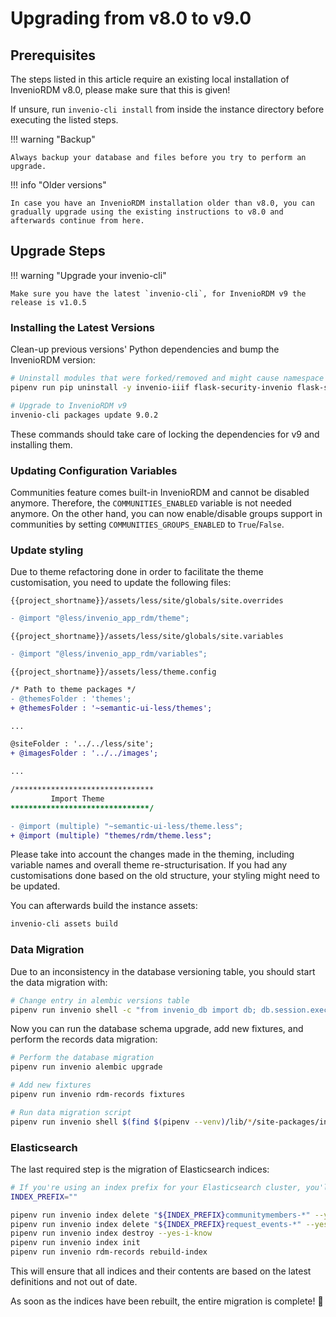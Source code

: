 # Upgrading from v8.0 to v9.0

## Prerequisites

The steps listed in this article require an existing local installation of InvenioRDM v8.0, please make sure that this is given!

If unsure, run `invenio-cli install` from inside the instance directory before executing the listed steps.

!!! warning "Backup"

    Always backup your database and files before you try to perform an upgrade.

!!! info "Older versions"

    In case you have an InvenioRDM installation older than v8.0, you can gradually upgrade using the existing instructions to v8.0 and afterwards continue from here.

## Upgrade Steps

!!! warning "Upgrade your invenio-cli"

    Make sure you have the latest `invenio-cli`, for InvenioRDM v9 the release is v1.0.5

### Installing the Latest Versions

Clean-up previous versions' Python dependencies and bump the InvenioRDM version:

```bash
# Uninstall modules that were forked/removed and might cause namespace issues
pipenv run pip uninstall -y invenio-iiif flask-security-invenio flask-security flask-kvsession flask-kvsession-invenio

# Upgrade to InvenioRDM v9
invenio-cli packages update 9.0.2
```

These commands should take care of locking the dependencies for v9 and installing them.

### Updating Configuration Variables

Communities feature comes built-in InvenioRDM and cannot be disabled anymore. Therefore, the
`COMMUNITIES_ENABLED` variable is not needed anymore. On the other hand, you can now enable/disable
groups support in communities by setting `COMMUNITIES_GROUPS_ENABLED` to `True`/`False`.

### Update styling

Due to theme refactoring done in order to facilitate the theme customisation, you need to update the following files:

`{{project_shortname}}/assets/less/site/globals/site.overrides`

``` diff
- @import "@less/invenio_app_rdm/theme";
```

`{{project_shortname}}/assets/less/site/globals/site.variables`

```diff
- @import "@less/invenio_app_rdm/variables";
```

`{{project_shortname}}/assets/less/theme.config`

```diff
/* Path to theme packages */
- @themesFolder : 'themes';
+ @themesFolder : '~semantic-ui-less/themes';

...

@siteFolder : '../../less/site';
+ @imagesFolder : '../../images';

...

/*******************************
         Import Theme
*******************************/

- @import (multiple) "~semantic-ui-less/theme.less";
+ @import (multiple) "themes/rdm/theme.less";
```

Please take into account the changes made in the theming, including variable names and overall theme re-structurisation. If you had any customisations done based on the old structure, your styling might need to be updated.

You can afterwards build the instance assets:

```bash
invenio-cli assets build
```

### Data Migration

Due to an inconsistency in the database versioning table, you should start the data migration with:

```bash
# Change entry in alembic versions table
pipenv run invenio shell -c "from invenio_db import db; db.session.execute(\"UPDATE alembic_version SET version_num ='f701a32e6fbe' WHERE version_num='f261e5ee8743'\"); db.session.commit()"
```

Now you can run the database schema upgrade, add new fixtures, and perform the records data migration:

```bash
# Perform the database migration
pipenv run invenio alembic upgrade

# Add new fixtures
pipenv run invenio rdm-records fixtures

# Run data migration script
pipenv run invenio shell $(find $(pipenv --venv)/lib/*/site-packages/invenio_app_rdm -name migrate_8_0_to_9_0.py)
```

### Elasticsearch

The last required step is the migration of Elasticsearch indices:

```bash
# If you're using an index prefix for your Elasticsearch cluster, you'll have to set it
INDEX_PREFIX=""

pipenv run invenio index delete "${INDEX_PREFIX}communitymembers-*" --yes-i-know
pipenv run invenio index delete "${INDEX_PREFIX}request_events-*" --yes-i-know
pipenv run invenio index destroy --yes-i-know
pipenv run invenio index init
pipenv run invenio rdm-records rebuild-index
```

This will ensure that all indices and their contents are based on the latest definitions and not out of date.

As soon as the indices have been rebuilt, the entire migration is complete! :partying_face:
